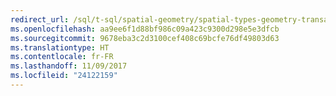 ```yaml
---
redirect_url: /sql/t-sql/spatial-geometry/spatial-types-geometry-transact-sql
ms.openlocfilehash: aa9ee6f1d88bf986c09a423c9300d298e5e3dfcb
ms.sourcegitcommit: 9678eba3c2d3100cef408c69bcfe76df49803d63
ms.translationtype: HT
ms.contentlocale: fr-FR
ms.lasthandoff: 11/09/2017
ms.locfileid: "24122159"
---
```

